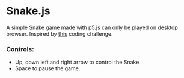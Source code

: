 # Snake.js

A simple Snake game made with p5.js can only be played on desktop browser. Inspired by [this](https://www.youtube.com/watch?v=AaGK-fj-BAM) coding challenge.

### Controls:
* Up, down left and right arrow to control the Snake.
* Space to pause the game. 
